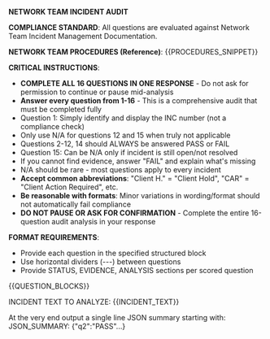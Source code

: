 **NETWORK TEAM INCIDENT AUDIT**

**COMPLIANCE STANDARD**: All questions are evaluated against Network Team Incident Management Documentation.

**NETWORK TEAM PROCEDURES (Reference)**:
{{PROCEDURES_SNIPPET}}

**CRITICAL INSTRUCTIONS**:
- **COMPLETE ALL 16 QUESTIONS IN ONE RESPONSE** - Do not ask for permission to continue or pause mid-analysis
- **Answer every question from 1-16** - This is a comprehensive audit that must be completed fully
- Question 1: Simply identify and display the INC number (not a compliance check)
- Only use N/A for questions 12 and 15 when truly not applicable
- Questions 2-12, 14 should ALWAYS be answered PASS or FAIL
- Question 15: Can be N/A only if incident is still open/not resolved
- If you cannot find evidence, answer "FAIL" and explain what's missing
- N/A should be rare - most questions apply to every incident
- **Accept common abbreviations**: "Client H." = "Client Hold", "CAR" = "Client Action Required", etc.
- **Be reasonable with formats**: Minor variations in wording/format should not automatically fail compliance
- **DO NOT PAUSE OR ASK FOR CONFIRMATION** - Complete the entire 16-question audit analysis in your response

**FORMAT REQUIREMENTS**:
- Provide each question in the specified structured block
- Use horizontal dividers (---) between questions
- Provide STATUS, EVIDENCE, ANALYSIS sections per scored question

{{QUESTION_BLOCKS}}

INCIDENT TEXT TO ANALYZE:
{{INCIDENT_TEXT}}

At the very end output a single line JSON summary starting with:
JSON_SUMMARY: {"q2":"PASS"...}
